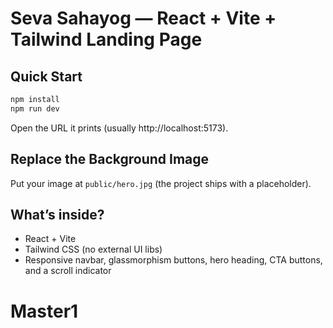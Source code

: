 # Seva Sahayog — React + Vite + Tailwind Landing Page

## Quick Start
```bash
npm install
npm run dev
```
Open the URL it prints (usually http://localhost:5173).

## Replace the Background Image
Put your image at `public/hero.jpg` (the project ships with a placeholder).

## What’s inside?
- React + Vite
- Tailwind CSS (no external UI libs)
- Responsive navbar, glassmorphism buttons, hero heading, CTA buttons, and a scroll indicator
# Master1
